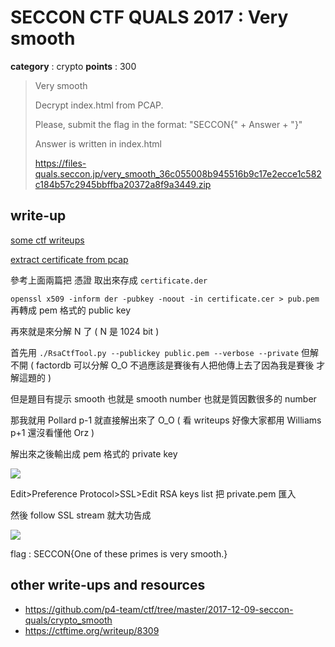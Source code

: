 # SECCON CTF QUALS 2017 : Very smooth

**category** : crypto
**points** : 300

> Very smooth
>
> Decrypt index.html from PCAP.
>
> Please, submit the flag in the format: "SECCON{" + Answer + "}"
>
> Answer is written in index.html
>
> https://files-quals.seccon.jp/very_smooth_36c055008b945516b9c17e2ecce1c582c184b57c2945bbffba20372a8f9a3449.zip

## write-up

[some ctf writeups](https://ctf.rip/bsides-sf-ctf-2017-root-crypto-challenge/)

[extract certificate from pcap](https://security.stackexchange.com/questions/123851/how-can-i-extract-the-certificate-from-this-pcap-file)

參考上面兩篇把 憑證 取出來存成 `certificate.der`

`openssl x509 -inform der -pubkey -noout -in certificate.cer > pub.pem` 再轉成 pem 格式的 public key

再來就是來分解 N 了 ( N 是 1024 bit )

首先用 `./RsaCtfTool.py --publickey public.pem --verbose --private` 但解不開 ( factordb 可以分解 O_O 不過應該是賽後有人把他傳上去了因為我是賽後
才解這題的 )

但是題目有提示 smooth 也就是 smooth number 也就是質因數很多的 number

那我就用 Pollard p-1 就直接解出來了 O_O ( 看 writeups 好像大家都用 Williams p+1 還沒看懂他 Orz )

解出來之後輸出成 pem 格式的 private key

![](https://i.imgur.com/x3tDP65.png)

Edit>Preference Protocol>SSL>Edit RSA keys list 把 private.pem 匯入

然後 follow SSL stream 就大功告成

![](https://i.imgur.com/yLT7EL0.png)

flag : SECCON{One of these primes is very smooth.}

## other write-ups and resources

* https://github.com/p4-team/ctf/tree/master/2017-12-09-seccon-quals/crypto_smooth
* https://ctftime.org/writeup/8309
